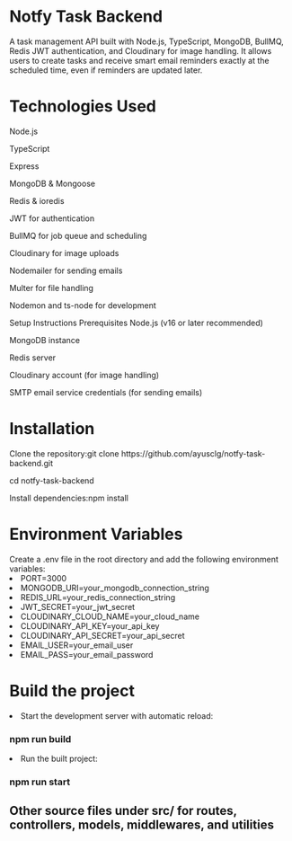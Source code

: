 <h1>Notfy Task Backend</h1>

A task management API built with Node.js, TypeScript, MongoDB, BullMQ, Redis JWT authentication, and Cloudinary for image handling. It allows users to create tasks and receive smart email reminders exactly at the scheduled time, even if reminders are updated later.

<h1>Technologies Used</h1>

Node.js

TypeScript

Express

MongoDB & Mongoose

Redis & ioredis

JWT for authentication

BullMQ for job queue and scheduling

Cloudinary for image uploads

Nodemailer for sending emails

Multer for file handling

Nodemon and ts-node for development

Setup Instructions
Prerequisites
Node.js (v16 or later recommended)

MongoDB instance

Redis server

Cloudinary account (for image handling)

SMTP email service credentials (for sending emails)

<h1>Installation</h1>
Clone the repository:git clone https://github.com/ayusclg/notfy-task-backend.git

cd notfy-task-backend

Install dependencies:npm install






<h1>Environment Variables</h1>
Create a .env file in the root directory and add the following environment variables:
<li>PORT=3000</li>
<li>MONGODB_URI=your_mongodb_connection_string</li>
<li>REDIS_URL=your_redis_connection_string</li>
<li>JWT_SECRET=your_jwt_secret</li>
<li>CLOUDINARY_CLOUD_NAME=your_cloud_name</li>
<li>CLOUDINARY_API_KEY=your_api_key</li>
<li>CLOUDINARY_API_SECRET=your_api_secret</li>
<li>EMAIL_USER=your_email_user</li>
<li>EMAIL_PASS=your_email_password </li>



<h1>Build the project</h1>
<li>Start the development server with automatic reload: <h3>npm run build</h3></li>
<li>Run the built project:<h3>npm run start</h3></li>



<h2>Other source files under src/ for routes, controllers, models, middlewares, and utilities</h2>

